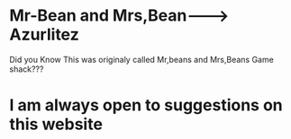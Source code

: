 # Mr-Bean and Mrs,Bean---> Azurlitez
Did you Know This was originaly called Mr,beans and Mrs,Beans Game shack???
# I am always open to suggestions on this website
